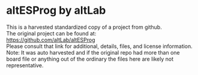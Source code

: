 
# altESProg by altLab  
This is a harvested standardized copy of a project from github.  
The original project can be found at:  
https://github.com/altLab/altESProg  
Please consult that link for additional, details, files, and license information.  
Note: It was auto harvested and if the original repo had more than one board file or anything out of the ordinary the files here are likely not representative.  
    